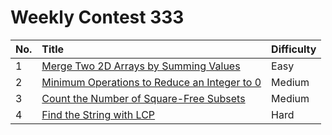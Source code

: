 # Weekly Contest 333

| No. | Title | Difficulty
|:---|:---|:---|
| 1 | [Merge Two 2D Arrays by Summing Values](https://leetcode.com/problems/merge-two-2d-arrays-by-summing-values/) | Easy
| 2 | [Minimum Operations to Reduce an Integer to 0](https://leetcode.com/problems/minimum-operations-to-reduce-an-integer-to-0/) | Medium
| 3 | [Count the Number of Square-Free Subsets](https://leetcode.com/problems/count-the-number-of-square-free-subsets/) | Medium
| 4 | [Find the String with LCP](https://leetcode.com/problems/find-the-string-with-lcp/) | Hard